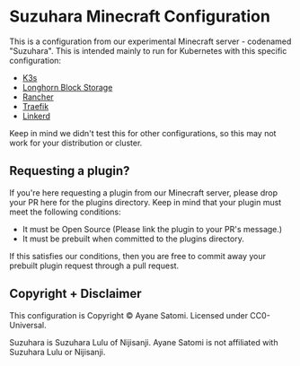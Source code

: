 # Suzuhara Minecraft Configuration

This is a configuration from our experimental Minecraft server - codenamed "Suzuhara". This is intended mainly to run for Kubernetes with this specific configuration:

- [K3s](https://k3s.io)
- [Longhorn Block Storage](https://longhorn.io/)
- [Rancher](https://rancher.com)
- [Traefik](https://traefik.io)
- [Linkerd](https://linkerd.io/)

Keep in mind we didn't test this for other configurations, so this may not work for your distribution or cluster.

## Requesting a plugin?

If you're here requesting a plugin from our Minecraft server, please drop your PR here for the plugins directory. Keep in mind that your plugin must meet the following conditions:

- It must be Open Source (Please link the plugin to your PR's message.)
- It must be prebuilt when committed to the plugins directory.

If this satisfies our conditions, then you are free to commit away your prebuilt plugin request through a pull request.

## Copyright + Disclaimer

This configuration is Copyright &copy; Ayane Satomi. Licensed under CC0-Universal.

Suzuhara is Suzuhara Lulu of Nijisanji. Ayane Satomi is not affiliated with Suzuhara Lulu or Nijisanji.